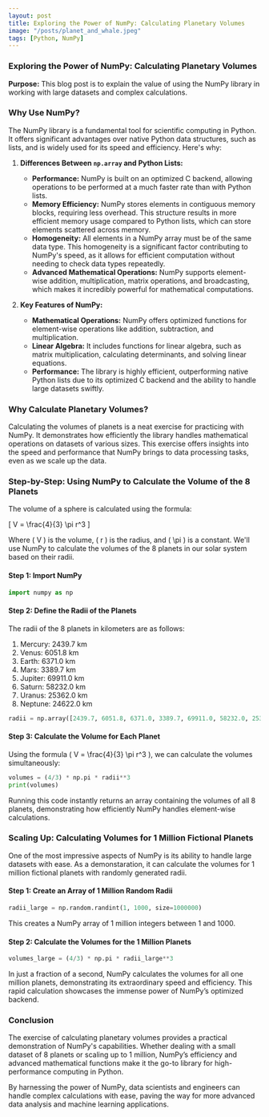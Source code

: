 ```yaml
---
layout: post
title: Exploring the Power of NumPy: Calculating Planetary Volumes
image: "/posts/planet_and_whale.jpeg"
tags: [Python, NumPy]
---
```


### **Exploring the Power of NumPy: Calculating Planetary Volumes**

**Purpose:** This blog post is to explain the value of using the NumPy library in working with large datasets and complex calculations.

### **Why Use NumPy?**

The NumPy library is a fundamental tool for scientific computing in Python. It offers significant advantages over native Python data structures, such as lists, and is widely used for its speed and efficiency. Here's why:

1. **Differences Between `np.array` and Python Lists:**

   - **Performance:** NumPy is built on an optimized C backend, allowing operations to be performed at a much faster rate than with Python lists.
   - **Memory Efficiency:** NumPy stores elements in contiguous memory blocks, requiring less overhead. This structure results in more efficient memory usage compared to Python lists, which can store elements scattered across memory.
   - **Homogeneity:** All elements in a NumPy array must be of the same data type. This homogeneity is a significant factor contributing to NumPy's speed, as it allows for efficient computation without needing to check data types repeatedly.
   - **Advanced Mathematical Operations:** NumPy supports element-wise addition, multiplication, matrix operations, and broadcasting, which makes it incredibly powerful for mathematical computations.

2. **Key Features of NumPy:**

   - **Mathematical Operations:** NumPy offers optimized functions for element-wise operations like addition, subtraction, and multiplication.
   - **Linear Algebra:** It includes functions for linear algebra, such as matrix multiplication, calculating determinants, and solving linear equations.
   - **Performance:** The library is highly efficient, outperforming native Python lists due to its optimized C backend and the ability to handle large datasets swiftly.

### **Why Calculate Planetary Volumes?**

Calculating the volumes of planets is a neat exercise for practicing with NumPy. It demonstrates how efficiently the library handles mathematical operations on datasets of various sizes. This exercise offers insights into the speed and performance that NumPy brings to data processing tasks, even as we scale up the data.

### **Step-by-Step: Using NumPy to Calculate the Volume of the 8 Planets**

The volume of a sphere is calculated using the formula:

\[
V = \frac{4}{3} \pi r^3
\]

Where \( V \) is the volume, \( r \) is the radius, and \( \pi \) is a constant. We'll use NumPy to calculate the volumes of the 8 planets in our solar system based on their radii.

#### **Step 1: Import NumPy**

```python
import numpy as np
```

#### **Step 2: Define the Radii of the Planets**

The radii of the 8 planets in kilometers are as follows:

1. Mercury: 2439.7 km
2. Venus: 6051.8 km
3. Earth: 6371.0 km
4. Mars: 3389.7 km
5. Jupiter: 69911.0 km
6. Saturn: 58232.0 km
7. Uranus: 25362.0 km
8. Neptune: 24622.0 km

```python
radii = np.array([2439.7, 6051.8, 6371.0, 3389.7, 69911.0, 58232.0, 25362.0, 24622.0])
```

#### **Step 3: Calculate the Volume for Each Planet**

Using the formula \( V = \frac{4}{3} \pi r^3 \), we can calculate the volumes simultaneously:

```python
volumes = (4/3) * np.pi * radii**3
print(volumes)
```

Running this code instantly returns an array containing the volumes of all 8 planets, demonstrating how efficiently NumPy handles element-wise calculations.

### **Scaling Up: Calculating Volumes for 1 Million Fictional Planets**

One of the most impressive aspects of NumPy is its ability to handle large datasets with ease. As a demonstaration, it can calculate the volumes for 1 million fictional planets with randomly generated radii.

#### **Step 1: Create an Array of 1 Million Random Radii**

```python
radii_large = np.random.randint(1, 1000, size=1000000)
```

This creates a NumPy array of 1 million integers between 1 and 1000.

#### **Step 2: Calculate the Volumes for the 1 Million Planets**

```python
volumes_large = (4/3) * np.pi * radii_large**3
```

In just a fraction of a second, NumPy calculates the volumes for all one million planets, demonstrating its extraordinary speed and efficiency. This rapid calculation showcases the immense power of NumPy’s optimized backend.

### **Conclusion**

The exercise of calculating planetary volumes provides a practical demonstration of NumPy's capabilities. Whether dealing with a small dataset of 8 planets or scaling up to 1 million, NumPy’s efficiency and advanced mathematical functions make it the go-to library for high-performance computing in Python.

By harnessing the power of NumPy, data scientists and engineers can handle complex calculations with ease, paving the way for more advanced data analysis and machine learning applications.

